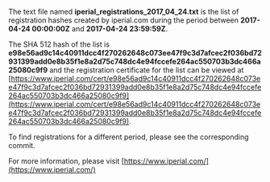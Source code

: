 The text file named **iperial_registrations_2017_04_24.txt** is the list of registration hashes created by iperial.com during the period between **2017-04-24 00:00:00Z** and **2017-04-24 23:59:59Z**.

The SHA 512 hash of the list is **e98e56ad9c14c40911dcc4f270262648c073ee47f9c3d7afcec2f036bd72931399add0e8b35f1e8a2d75c748dc4e94fccefe264ac550703b3dc466a25080c9f9** and the registration certificate for the list can be viewed at [https://www.iperial.com/cert/e98e56ad9c14c40911dcc4f270262648c073ee47f9c3d7afcec2f036bd72931399add0e8b35f1e8a2d75c748dc4e94fccefe264ac550703b3dc466a25080c9f9](https://www.iperial.com/cert/e98e56ad9c14c40911dcc4f270262648c073ee47f9c3d7afcec2f036bd72931399add0e8b35f1e8a2d75c748dc4e94fccefe264ac550703b3dc466a25080c9f9).

To find registrations for a different period, please see the corresponding commit.

For more information, please visit [https://www.iperial.com/](https://www.iperial.com/)
